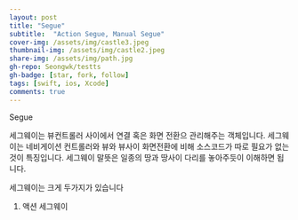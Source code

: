 ```yaml
---
layout: post
title: "Segue" 
subtitle:  "Action Segue, Manual Segue"
cover-img: /assets/img/castle3.jpeg
thumbnail-img: /assets/img/castle2.jpeg
share-img: /assets/img/path.jpg
gh-repo: Seongwk/testts
gh-badge: [star, fork, follow]
tags: [swift, ios, Xcode]
comments: true
---
```


Segue

세그웨이는 뷰컨트롤러 사이에서 연결 혹은 화면 전환으 관리해주는 객체입니다.
세그웨이는 네비게이션 컨트롤러와 뷰와 뷰사이 화면전환에 비해 소스코드가 따로 필요가 없는 것이 특징입니다.
세그웨이 말뜻은 일종의 땅과 땅사이 다리를 놓아주듯이 이해하면 됩니다.

세그웨이는 크게 두가지가 있습니다

1. 액션 세그웨이
